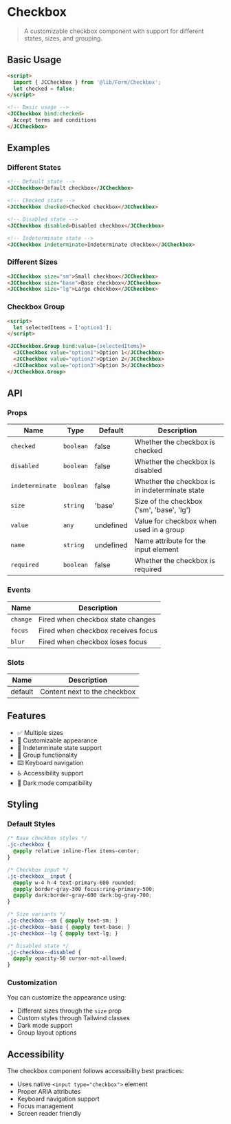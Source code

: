 # Checkbox

> A customizable checkbox component with support for different states, sizes, and grouping.

## Basic Usage

```html
<script>
  import { JCCheckbox } from '@lib/Form/Checkbox';
  let checked = false;
</script>

<!-- Basic usage -->
<JCCheckbox bind:checked>
  Accept terms and conditions
</JCCheckbox>
```

## Examples

### Different States

```html
<!-- Default state -->
<JCCheckbox>Default checkbox</JCCheckbox>

<!-- Checked state -->
<JCCheckbox checked>Checked checkbox</JCCheckbox>

<!-- Disabled state -->
<JCCheckbox disabled>Disabled checkbox</JCCheckbox>

<!-- Indeterminate state -->
<JCCheckbox indeterminate>Indeterminate checkbox</JCCheckbox>
```

### Different Sizes

```html
<JCCheckbox size="sm">Small checkbox</JCCheckbox>
<JCCheckbox size="base">Base checkbox</JCCheckbox>
<JCCheckbox size="lg">Large checkbox</JCCheckbox>
```

### Checkbox Group

```html
<script>
  let selectedItems = ['option1'];
</script>

<JCCheckbox.Group bind:value={selectedItems}>
  <JCCheckbox value="option1">Option 1</JCCheckbox>
  <JCCheckbox value="option2">Option 2</JCCheckbox>
  <JCCheckbox value="option3">Option 3</JCCheckbox>
</JCCheckbox.Group>
```

## API

### Props

| Name | Type | Default | Description |
|------|------|---------|-------------|
| `checked` | `boolean` | false | Whether the checkbox is checked |
| `disabled` | `boolean` | false | Whether the checkbox is disabled |
| `indeterminate` | `boolean` | false | Whether the checkbox is in indeterminate state |
| `size` | `string` | 'base' | Size of the checkbox ('sm', 'base', 'lg') |
| `value` | `any` | undefined | Value for checkbox when used in a group |
| `name` | `string` | undefined | Name attribute for the input element |
| `required` | `boolean` | false | Whether the checkbox is required |

### Events

| Name | Description |
|------|-------------|
| `change` | Fired when checkbox state changes |
| `focus` | Fired when checkbox receives focus |
| `blur` | Fired when checkbox loses focus |

### Slots

| Name | Description |
|------|-------------|
| default | Content next to the checkbox |

## Features

- ✅ Multiple sizes
- 🎨 Customizable appearance
- 🔄 Indeterminate state support
- 👥 Group functionality
- ⌨️ Keyboard navigation
- ♿ Accessibility support
- 🌙 Dark mode compatibility

## Styling

### Default Styles

```css
/* Base checkbox styles */
.jc-checkbox {
  @apply relative inline-flex items-center;
}

/* Checkbox input */
.jc-checkbox__input {
  @apply w-4 h-4 text-primary-600 rounded;
  @apply border-gray-300 focus:ring-primary-500;
  @apply dark:border-gray-600 dark:bg-gray-700;
}

/* Size variants */
.jc-checkbox--sm { @apply text-sm; }
.jc-checkbox--base { @apply text-base; }
.jc-checkbox--lg { @apply text-lg; }

/* Disabled state */
.jc-checkbox--disabled {
  @apply opacity-50 cursor-not-allowed;
}
```

### Customization

You can customize the appearance using:
- Different sizes through the `size` prop
- Custom styles through Tailwind classes
- Dark mode support
- Group layout options

## Accessibility

The checkbox component follows accessibility best practices:

- Uses native `<input type="checkbox">` element
- Proper ARIA attributes
- Keyboard navigation support
- Focus management
- Screen reader friendly 